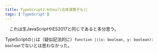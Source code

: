 ```yaml
---
title: TypeScript2.6のnull合体演算子も||
tags: ['TypeScript']
---
```

　これは生JavaScriptやES2017と同じであると多分思う。

TypeScriptの`||`は（疑似記法的に）`function ||(x: boolean, y: boolean): boolean`でないとは思わなかった。
